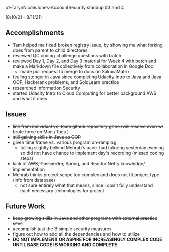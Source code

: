 p1-TarynNicoleJones-AccountSecurity standup #3 and 4

(8/10/21 - 8/11/21)

## Accomplishments
- Tam helped me fixed broken registry issue, by showing me what forking does from parent to child directores
- reviewed QC coding challenge questions with batch
- reviewed Day 1, Day 2, and Day 3 material for Week 4 with batch and make a Markdown file collectively from collaboration in Google Doc
  - made pull request to merge to docs on SakuraMatrix
- feeling stonger in Java since completing Udacity Intro to Java and Java OOP, Hackerank problems, and SoloLearn practice
- researched Information Security
- started Udacity Intro to Cloud Computing for better background AWS and what it does

## Issues
- ~~link from individual vs. team github repository gone (will resolve even w/ brute force on Mon./Tues.)~~
- ~~still gaining skills in Java as OOP~~
- given time frame vs. various program on-ramping
  - falling slightly behind Mehrab's pace. had tutoring yesterday evening so did not have chance to implement day's recording (missed coding steps) 
- lack of ~~AWS, Cassandra,~~ Spring, and Reactor Netty knowledge/ implementation
- Mehrab thinks project scope too complex and does not fit project type (info from database)
  - not sure entirely what that means, since I don't fully understand each necessary technologies for project

## Future Work
- ~~keep growing skills in Java and other programs with external practice sites~~
- accomplish just the 3 simple security measures
- figure out how to add all the dependencies and how to utilize
- **DO NOT IMPLEMENT OR ASPIRE FOR INCREASINGLY COMPLEX CODE UNTIL BASE CODE IS WORKING AND COMPLETE**

